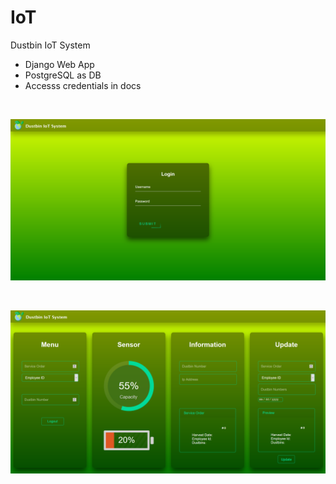 # IoT
Dustbin IoT System

- Django Web App
- PostgreSQL as DB
- Accesss credentials in docs

<br>

![Screenshot](docs/Screenshot_1.png)

<br>

![Screenshot](docs/Screenshot_2.png)
